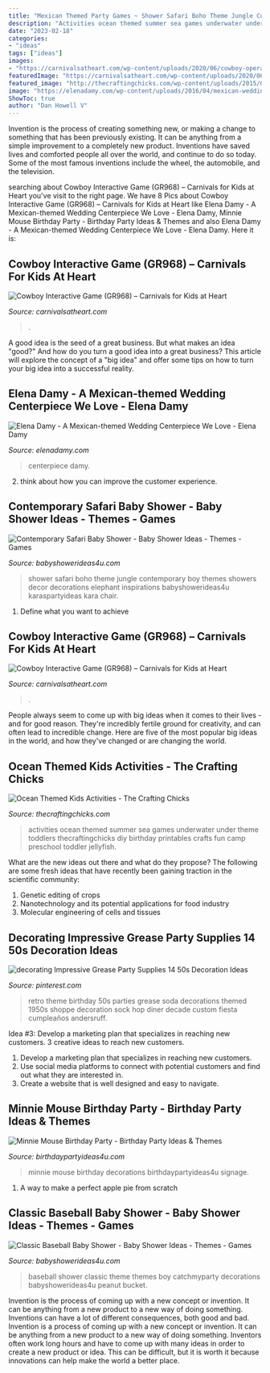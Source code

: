 ```yaml
---
title: "Mexican Themed Party Games ~ Shower Safari Boho Theme Jungle Contemporary Boy Themes Showers Decor Decorations Elephant Inspirations Babyshowerideas4u Karaspartyideas Kara Chair"
description: "Activities ocean themed summer sea games underwater under theme toddlers thecraftingchicks diy birthday printables crafts fun camp preschool toddler jellyfish"
date: "2023-02-18"
categories:
- "ideas"
tags: ["ideas"]
images:
- "https://carnivalsatheart.com/wp-content/uploads/2020/06/cowboy-operation-game.jpeg-scaled.jpg"
featuredImage: "https://carnivalsatheart.com/wp-content/uploads/2020/06/cowboy-operation-game.jpeg-scaled-562x919.jpg"
featured_image: "http://thecraftingchicks.com/wp-content/uploads/2015/06/ocean-themed-activities.jpg"
image: "https://elenadamy.com/wp-content/uploads/2016/04/mexican-wedding-flowers-colorful-centerpieces-baja-weddings-elena-damy-destination-weddings.jpg"
ShowToc: true
author: "Dan Howell V"
---
```



Invention is the process of creating something new, or making a change to something that has been previously existing. It can be anything from a simple improvement to a completely new product. Inventions have saved lives and comforted people all over the world, and continue to do so today. Some of the most famous inventions include the wheel, the automobile, and the television.

	

		
searching about Cowboy Interactive Game (GR968) – Carnivals for Kids at Heart you've visit to the right page. We have 8 Pics about Cowboy Interactive Game (GR968) – Carnivals for Kids at Heart like Elena Damy - A Mexican-themed Wedding Centerpiece We Love - Elena Damy, Minnie Mouse Birthday Party - Birthday Party Ideas &amp; Themes and also Elena Damy - A Mexican-themed Wedding Centerpiece We Love - Elena Damy. Here it is:
		
    
## Cowboy Interactive Game (GR968) – Carnivals For Kids At Heart

<img loading=lazy src="https://carnivalsatheart.com/wp-content/uploads/2020/06/cowboy-operation-game.jpeg-scaled-562x919.jpg" onerror="this.onerror=null;this.src='https://tse4.mm.bing.net/th?id=OIP.CDSImcMNAv7JVORp2wMZhwHaMH&amp;pid=15.1';" alt="Cowboy Interactive Game (GR968) – Carnivals for Kids at Heart">

_Source: carnivalsatheart.com_

>. 

	

A good idea is the seed of a great business. But what makes an idea "good?" And how do you turn a good idea into a great business? This article will explore the concept of a "big idea" and offer some tips on how to turn your big idea into a successful reality.

    
## Elena Damy - A Mexican-themed Wedding Centerpiece We Love - Elena Damy

<img loading=lazy src="https://elenadamy.com/wp-content/uploads/2016/04/mexican-wedding-flowers-colorful-centerpieces-baja-weddings-elena-damy-destination-weddings.jpg" onerror="this.onerror=null;this.src='https://tse4.mm.bing.net/th?id=OIP.LoC0ytFyBv2q5_H2Evk1yQHaJ8&amp;pid=15.1';" alt="Elena Damy - A Mexican-themed Wedding Centerpiece We Love - Elena Damy">

_Source: elenadamy.com_

>centerpiece damy. 

	

2. think about how you can improve the customer experience.

    
## Contemporary Safari Baby Shower - Baby Shower Ideas - Themes - Games

<img loading=lazy src="https://babyshowerideas4u.com/wp-content/uploads/2016/07/Contemporary-Safari-Baby-Shower-Elephant.jpg" onerror="this.onerror=null;this.src='https://tse1.mm.bing.net/th?id=OIP.z28td5wVGpMgUMEUOy1bggHaJv&amp;pid=15.1';" alt="Contemporary Safari Baby Shower - Baby Shower Ideas - Themes - Games">

_Source: babyshowerideas4u.com_

>shower safari boho theme jungle contemporary boy themes showers decor decorations elephant inspirations babyshowerideas4u karaspartyideas kara chair. 

	

1. Define what you want to achieve 

    
## Cowboy Interactive Game (GR968) – Carnivals For Kids At Heart

<img loading=lazy src="https://carnivalsatheart.com/wp-content/uploads/2020/06/cowboy-operation-game.jpeg-scaled.jpg" onerror="this.onerror=null;this.src='https://tse4.mm.bing.net/th?id=OIP._VlgWax-kbF1cia3gN-azAHaMG&amp;pid=15.1';" alt="Cowboy Interactive Game (GR968) – Carnivals for Kids at Heart">

_Source: carnivalsatheart.com_

>. 

	

People always seem to come up with big ideas when it comes to their lives - and for good reason. They're incredibly fertile ground for creativity, and can often lead to incredible change. Here are five of the most popular big ideas in the world, and how they've changed or are changing the world.

    
## Ocean Themed Kids Activities - The Crafting Chicks

<img loading=lazy src="http://thecraftingchicks.com/wp-content/uploads/2015/06/ocean-themed-activities.jpg" onerror="this.onerror=null;this.src='https://tse3.mm.bing.net/th?id=OIP.9_VONrNW6O8AtnvIvGyk3QHaKE&amp;pid=15.1';" alt="Ocean Themed Kids Activities - The Crafting Chicks">

_Source: thecraftingchicks.com_

>activities ocean themed summer sea games underwater under theme toddlers thecraftingchicks diy birthday printables crafts fun camp preschool toddler jellyfish. 

	

What are the new ideas out there and what do they propose?
The following are some fresh ideas that have recently been gaining traction in the scientific community: 
1. Genetic editing of crops
2. Nanotechnology and its potential applications for food industry
3. Molecular engineering of cells and tissues 

    
## Decorating Impressive Grease Party Supplies 14 50s Decoration Ideas

<img loading=lazy src="https://i.pinimg.com/736x/9f/a7/e9/9fa7e963bd6876ddcdb8e12e662225b2.jpg" onerror="this.onerror=null;this.src='https://tse2.mm.bing.net/th?id=OIP.2EphkcEodIbNCCSUFW9XzwHaLH&amp;pid=15.1';" alt="decorating Impressive Grease Party Supplies 14 50s Decoration Ideas">

_Source: pinterest.com_

>retro theme birthday 50s parties grease soda decorations themed 1950s shoppe decoration sock hop diner decade custom fiesta cumpleaños andersruff. 

	

Idea #3: Develop a marketing plan that specializes in reaching new customers.
3 creative ideas to reach new customers.
1. Develop a marketing plan that specializes in reaching new customers. 
2. Use social media platforms to connect with potential customers and find out what they are interested in. 
3. Create a website that is well designed and easy to navigate.

    
## Minnie Mouse Birthday Party - Birthday Party Ideas &amp; Themes

<img loading=lazy src="http://www.birthdaypartyideas4u.com/wp-content/uploads/2015/07/Minnie-Mouse-Birthday-Party-signage-and-decorations-550x824.jpg" onerror="this.onerror=null;this.src='https://tse4.mm.bing.net/th?id=OIP.WiTS0jzZ9e5f_-naRBuiTAHaLG&amp;pid=15.1';" alt="Minnie Mouse Birthday Party - Birthday Party Ideas &amp; Themes">

_Source: birthdaypartyideas4u.com_

>minnie mouse birthday decorations birthdaypartyideas4u signage. 

	

1. A way to make a perfect apple pie from scratch 

    
## Classic Baseball Baby Shower - Baby Shower Ideas - Themes - Games

<img loading=lazy src="https://babyshowerideas4u.com/wp-content/uploads/2016/07/Classic-Baseball-Baby-Shower-Peanut-Bucket.jpg" onerror="this.onerror=null;this.src='https://tse1.mm.bing.net/th?id=OIP.3G01XxMiuae49O6jdMnm7gHaJ4&amp;pid=15.1';" alt="Classic Baseball Baby Shower - Baby Shower Ideas - Themes - Games">

_Source: babyshowerideas4u.com_

>baseball shower classic theme themes boy catchmyparty decorations babyshowerideas4u peanut bucket. 

	

Invention is the process of coming up with a new concept or invention. It can be anything from a new product to a new way of doing something. Inventions can have a lot of different consequences, both good and bad.
Invention is a process of coming up with a new concept or invention. It can be anything from a new product to a new way of doing something. Inventors often work long hours and have to come up with many ideas in order to create a new product or idea. This can be difficult, but it is worth it because innovations can help make the world a better place.

